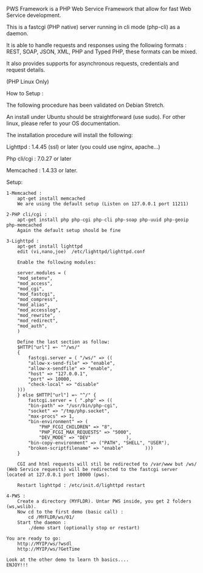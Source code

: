 PWS Framework is a PHP Web Service Framework that allow for fast Web Service development. 

This is a fastcgi (PHP native) server running in cli mode (php-cli) as a daemon. 

It is able to handle requests and responses using the following formats : REST, SOAP, JSON, XML, PHP and Typed PHP, these formats can be mixed.

It also provides supports for asynchronous requests, credentials and request details.

(PHP Linux Only)

How to Setup :

The following procedure has been validated on Debian Stretch. 

An install under Ubuntu should be straightforward (use sudo). For other linux, please refer to your OS documentation.


The installation procedure will install the following:

Lighttpd : 1.4.45 (ssl) or later (you could use nginx, apache...)

Php cli/cgi : 7.0.27 or later

Memcached : 1.4.33 or later.

Setup:

	1-Memcached :
		apt-get install memcached
		We are using the default setup (Listen on 127.0.0.1 port 11211)
		
	2-PHP cli/cgi :
		apt-get install php php-cgi php-cli php-soap php-uuid php-geoip php-memcached
		Again the default setup should be fine
		
	3-Lighttpd :
		apt-get install lighttpd
		edit (vi,nano,joe)  /etc/lighttpd/lighttpd.conf
		
		Enable the following modules:
		
		server.modules = (
		"mod_setenv",
		"mod_access",
		"mod_cgi",
		"mod_fastcgi",
		"mod_compress",
		"mod_alias",
		"mod_accesslog",
		"mod_rewrite",
		"mod_redirect",
		"mod_auth",
		)
		
		Define the last section as follow:
		$HTTP["url"] =~ "^/ws/" 
		{
			fastcgi.server = ( "/ws/" => ((
			"allow-x-send-file" => "enable",
			"allow-x-sendfile" => "enable",
			"host" => "127.0.0.1",
			"port" => 10000,
			"check-local" => "disable"
        )))
		} else $HTTP["url"] =~ "^/" {
			fastcgi.server = ( ".php" => ((
			"bin-path" => "/usr/bin/php-cgi",
			"socket" => "/tmp/php.socket",
			"max-procs" => 1,
			"bin-environment" => (
                "PHP_FCGI_CHILDREN" => "8",
                "PHP_FCGI_MAX_REQUESTS" => "5000",
                "DEV_MODE" => "DEV"             ),
			"bin-copy-environment" => ("PATH", "SHELL", "USER"),
			"broken-scriptfilename" => "enable"        )))
		}

		CGI and html requests will stil be redirected to /var/www but /ws/ (Web Service requests) will be redirected to the fastcgi server located at 127.0.0.1 port 10000 (pws).
		
		Restart lighttpd : /etc/init.d/lighttpd restart
		
	4-PWS :
		Create a directory (MYFLDR). Untar PWS inside, you get 2 folders (ws,wslib).
		Now cd to the first demo (basic call) :
			cd /MYFLDR/ws/01/
		Start the daemon :
			./demo start (optionally stop or restart)
	
	You are ready to go:
		http://MYIP/ws/?wsdl
		http://MYIP/ws/?GetTime
		
	Look at the other demo to learn th basics....
	ENJOY!!!
		
		
